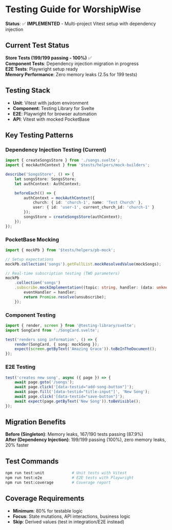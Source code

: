 # Testing Guide for WorshipWise

**Status**: ✅ **IMPLEMENTED** - Multi-project Vitest setup with dependency injection

## Current Test Status

**Store Tests (199/199 passing - 100%)** ✅  
**Component Tests**: Dependency injection migration in progress  
**E2E Tests**: Playwright setup ready  
**Memory Performance**: Zero memory leaks (2.5s for 199 tests)

## Testing Stack

- **Unit**: Vitest with jsdom environment
- **Component**: Testing Library for Svelte
- **E2E**: Playwright for browser automation
- **API**: Vitest with mocked PocketBase

## Key Testing Patterns

### Dependency Injection Testing (Current)

```typescript
import { createSongsStore } from './songs.svelte';
import { mockAuthContext } from '$tests/helpers/mock-builders';

describe('SongsStore', () => {
	let songsStore: SongsStore;
	let authContext: AuthContext;

	beforeEach(() => {
		authContext = mockAuthContext({
			church: { id: 'church-1', name: 'Test Church' },
			user: { id: 'user-1', current_church_id: 'church-1' }
		});
		songsStore = createSongsStore(authContext);
	});
});
```

### PocketBase Mocking

```typescript
import { mockPb } from '$tests/helpers/pb-mock';

// Setup expectations
mockPb.collection('songs').getFullList.mockResolvedValue(mockSongs);

// Real-time subscription testing (TWO parameters)
mockPb
	.collection('songs')
	.subscribe.mockImplementation((topic: string, handler: (data: unknown) => void) => {
		eventHandler = handler;
		return Promise.resolve(unsubscribe);
	});
```

### Component Testing

```typescript
import { render, screen } from '@testing-library/svelte';
import SongCard from './SongCard.svelte';

test('renders song information', () => {
	render(SongCard, { song: mockSong });
	expect(screen.getByText('Amazing Grace')).toBeInTheDocument();
});
```

### E2E Testing

```typescript
test('creates new song', async ({ page }) => {
	await page.goto('/songs');
	await page.click('[data-testid="add-song-button"]');
	await page.fill('[data-testid="title-input"]', 'New Song');
	await page.click('[data-testid="save-button"]');
	await expect(page.getByText('New Song')).toBeVisible();
});
```

## Migration Benefits

**Before (Singleton)**: Memory leaks, 167/190 tests passing (87.9%)  
**After (Dependency Injection)**: 199/199 passing (100%), zero memory leaks, 20% faster

## Test Commands

```bash
npm run test:unit            # Unit tests with Vitest
npm run test:e2e             # E2E tests with Playwright
npm run test:coverage        # Coverage report
```

## Coverage Requirements

- **Minimum**: 80% for testable logic
- **Focus**: State mutations, API interactions, business logic
- **Skip**: Derived values (test in integration/E2E instead)
